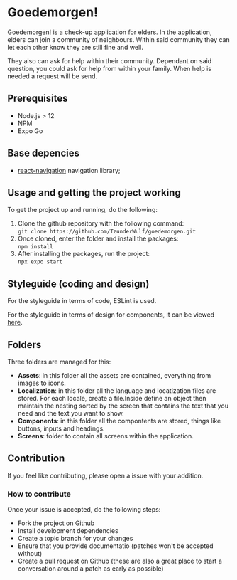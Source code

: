 # Goedemorgen!
Goedemorgen! is a check-up application for elders. In the application, elders can join a community of neighbours. Within said community they can let each other know they are still fine and well. 

They also can ask for help within their community. Dependant on said question, you could ask for help from within your family. When help is needed a request will be send.

## Prerequisites 
* Node.js > 12
* NPM
* Expo Go

## Base depencies
* [react-navigation](https://reactnavigation.org/) navigation library;

## Usage and getting the project working
To get the project up and running, do the following:

1. Clone the github repository with the following command: <br> `git clone https://github.com/TzunderWulf/goedemorgen.git`
2. Once cloned, enter the folder and install the packages: <br> `npm install`
3. After installing the packages, run the project: <br> `npx expo start`

## Styleguide (coding and design)
For the styleguide in terms of code, ESLint is used.

For the styleguide in terms of design for components, it can be viewed [here](https://drive.google.com/file/d/1dimTGHL8bG8kvCxIQ9DzCyQ6XOt7ZwpS/view?usp=sharing). 

## Folders
Three folders are managed for this:

* **Assets**: in this folder all the assets are contained, everything from images to icons.
* **Localization**: in this folder all the language and locatization files are stored. For each locale, create a file.Inside define an object then maintain the nesting sorted by the screen that contains the text that you need and the text you want to show. 
* **Components**: in this folder all the compontents are stored, things like buttons, inputs and headings.
* **Screens**: folder to contain all screens within the application.

## Contribution
If you feel like contributing, please open a issue with your addition.

### How to contribute
Once your issue is accepted, do the following steps:
* Fork the project on Github
* Install development dependencies
* Create a topic branch for your changes
* Ensure that you provide documentatio (patches won't be accepted without)
* Create a pull request on Github (these are also a great place to start a conversation around a patch as early as possible)
